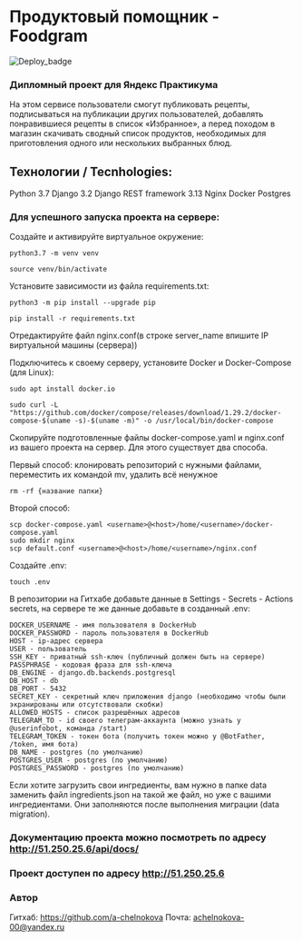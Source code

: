 # Продуктовый помощник - Foodgram

![Deploy_badge](https://github.com/a-chelnokova/foodgram-project-react/actions/workflows/main.yml/badge.svg)

### Дипломный проект для Яндекс Практикума

На этом сервисе пользователи смогут публиковать рецепты, подписываться на публикации других пользователей,
добавлять понравившиеся рецепты в список «Избранное», а перед походом в магазин скачивать сводный список продуктов,
необходимых для приготовления одного или нескольких выбранных блюд.

## Технологии / Tecnhologies:
Python 3.7
Django 3.2
Django REST framework 3.13
Nginx
Docker
Postgres

### Для успешного запуска проекта на сервере:

Cоздайте и активируйте виртуальное окружение:

```
python3.7 -m venv venv
```

```
source venv/bin/activate
```

Установите зависимости из файла requirements.txt:

```
python3 -m pip install --upgrade pip
```

```
pip install -r requirements.txt
```

Отредактируйте файл nginx.conf(в строке server_name впишите IP виртуальной машины (сервера))

Подключитесь к своему серверу, установите Docker и Docker-Compose (для Linux):

```
sudo apt install docker.io
```

```
sudo curl -L "https://github.com/docker/compose/releases/download/1.29.2/docker-compose-$(uname -s)-$(uname -m)" -o /usr/local/bin/docker-compose
```

Скопируйте подготовленные файлы docker-compose.yaml и nginx.conf из вашего проекта на сервер. Для этого существует два способа.

Первый способ: клонировать репозиторий с нужными файлами, переместить их командой mv, удалить всё ненужное

```
rm -rf {название папки}
```

Второй способ:

```
scp docker-compose.yaml <username>@<host>/home/<username>/docker-compose.yaml
sudo mkdir nginx
scp default.conf <username>@<host>/home/<username>/nginx.conf
```

Создайте .env:

```
touch .env
```

В репозитории на Гитхабе добавьте данные в Settings - Secrets - Actions secrets,
на сервере те же данные добавьте в созданный .env:

```
DOCKER_USERNAME - имя пользователя в DockerHub
DOCKER_PASSWORD - пароль пользователя в DockerHub
HOST - ip-адрес сервера
USER - пользователь
SSH_KEY - приватный ssh-ключ (публичный должен быть на сервере)
PASSPHRASE - кодовая фраза для ssh-ключа
DB_ENGINE - django.db.backends.postgresql
DB_HOST - db
DB_PORT - 5432
SECRET_KEY - секретный ключ приложения django (необходимо чтобы были экранированы или отсутствовали скобки)
ALLOWED_HOSTS - список разрешённых адресов
TELEGRAM_TO - id своего телеграм-аккаунта (можно узнать у @userinfobot, команда /start)
TELEGRAM_TOKEN - токен бота (получить токен можно у @BotFather, /token, имя бота)
DB_NAME - postgres (по умолчанию)
POSTGRES_USER - postgres (по умолчанию)
POSTGRES_PASSWORD - postgres (по умолчанию)
```

Если хотите загрузить свои ингредиенты, вам нужно в папке data заменить файл ingredients.json на такой же файл,
но уже с вашими ингредиентами. Они заполняются после выполнения миграции (data migration).

### Документацию проекта можно посмотреть по адресу http://51.250.25.6/api/docs/

### Проект доступен по адресу http://51.250.25.6

### Автор

Гитхаб: https://github.com/a-chelnokova
Почта: achelnokova-00@yandex.ru
